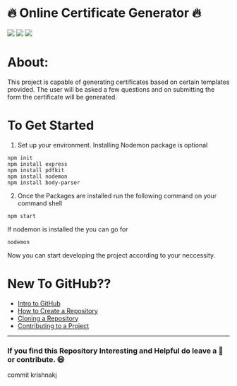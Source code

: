 # 🔥 Online Certificate Generator 🔥
![](https://img.shields.io/twitter/follow/IamAbir82?color=Black&label=Abir%20Bhattacharya&logo=Twitter&logoColor=Blue&style=flat-square)
![](https://img.shields.io/github/forks/abirbhattacharya82/Secret-Code?color=green&label=Forks&logo=github&logoColor=white&style=plastic)
![](https://img.shields.io/github/stars/abirbhattacharya82/Secret-Code?color=green&label=Stars&logo=github&logoColor=white&style=plastic)

# About:
This project is capable of generating certificates based on certain templates provided. The user will be asked a few questions and on submitting the form the certificate will be generated.

# To Get Started
1) Set up your environment. Installing Nodemon package is optional
```
npm init
npm install express
npm install pdfkit
npm install nodemon
npm install body-parser
```
2) Once the Packages are installed run the following command on your command shell
```
npm start
```
If nodemon is installed the you can go for 
```
nodemon
```
Now you can start developing the project according to your neccessity.

# New To GitHub??
* [Intro to GitHub](https://youtu.be/wTTek8P2VB4)
* [How to Create a Repository](https://youtu.be/o6T5F7-SOAo)
* [Cloning a Repository](https://youtu.be/oYselL5G280)
* [Contributing to a Project](https://youtu.be/4vq07q7g2xE)
--------------------------------------------
### If you find this Repository Interesting and Helpful do leave a 🌟 or contribute. 😄

commit krishnakj
